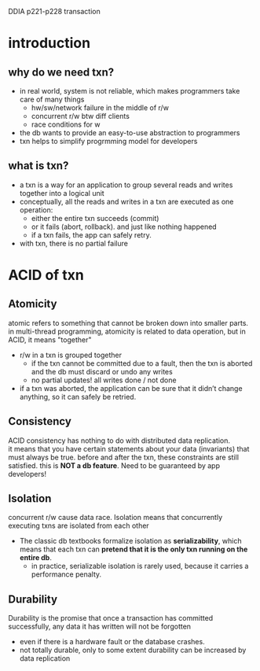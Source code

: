 DDIA p221-p228 transaction

# introduction
## why do we need txn?  
- in real world, system is not reliable, which makes programmers take care of many things
  - hw/sw/network failure in the middle of r/w
  - concurrent r/w btw diff clients
  - race conditions for w
- the db wants to provide an easy-to-use abstraction to programmers
- txn helps to simplify progrmming model for developers

## what is txn?
- a txn is a way for an application to group several reads and writes together into a logical unit
- conceptually, all the reads and writes in a txn are executed as one operation: 
  - either the entire txn succeeds (commit) 
  - or it fails (abort, rollback). and just like nothing happened
  - if a txn fails, the app can safely retry.
- with txn, there is no partial failure

# ACID of txn
## Atomicity
atomic refers to something that cannot be broken down into smaller parts.  
in multi-thread programming, atomicity is related to data operation, but in ACID, it means "together"
- r/w in a txn is grouped together
  - if the txn cannot be committed due to a fault, then the txn is aborted and the db must discard or undo any writes
  - no partial updates! all writes done / not done
- if a txn was aborted, the application can be sure that it didn’t change anything, so it can safely be retried.

## Consistency
ACID consistency has nothing to do with distributed data replication.  
it means that you have certain statements about your data (invariants) that must always be true. 
before and after the txn, these constraints are still satisfied.
this is __NOT a db feature__. Need to be guaranteed by app developers!

## Isolation
concurrent r/w cause data race.  Isolation means that concurrently executing txns are isolated from each other
- The classic db textbooks formalize isolation as __serializability__, which means that each txn can
__pretend that it is the only txn running on the entire db__.
  - in practice, serializable isolation is rarely used, because it carries a performance penalty.

## Durability
Durability is the promise that once a transaction has committed successfully, any data it has written will not be forgotten
  - even if there is a hardware fault or the database crashes.
  - not totally durable, only to some extent
durability can be increased by data replication
